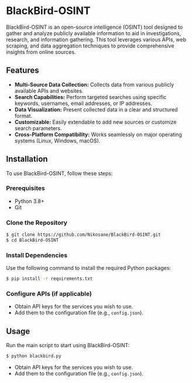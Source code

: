 # BlackBird-OSINT

BlackBird-OSINT is an open-source intelligence (OSINT) tool designed to gather and analyze publicly available information to aid in investigations, research, and information gathering. This tool leverages various APIs, web scraping, and data aggregation techniques to provide comprehensive insights from online sources.

## Features

- **Multi-Source Data Collection:** Collects data from various publicly available APIs and websites.
- **Search Capabilities:** Perform targeted searches using specific keywords, usernames, email addresses, or IP addresses.
- **Data Visualization:** Present collected data in a clear and structured format.
- **Customizable:** Easily extendable to add new sources or customize search parameters.
- **Cross-Platform Compatibility:** Works seamlessly on major operating systems (Linux, Windows, macOS).

## Installation

To use BlackBird-OSINT, follow these steps:

### Prerequisites

- Python 3.8+
- Git

### Clone the Repository

```bash
$ git clone https://github.com/Nikosane/BlackBird-OSINT.git
$ cd BlackBird-OSINT
```
### Install Dependencies

Use the following command to install the required Python packages:

```bash
$ pip install -r requirements.txt
```

### Configure APIs (if applicable)

- Obtain API keys for the services you wish to use.
- Add them to the configuration file (e.g., `config.json`).

## Usage

Run the main script to start using BlackBird-OSINT:

```bash
$ python blackbird.py
```

- Obtain API keys for the services you wish to use.
- Add them to the configuration file (e.g., `config.json`).
